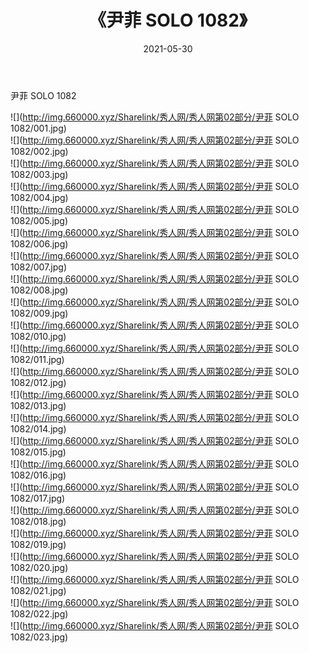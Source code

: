 ﻿---
layout: post
title:  《尹菲 SOLO 1082》
date:   2021-05-30
img: http://img.660000.xyz/Sharelink/秀人网/秀人网第02部分/尹菲 SOLO 1082/000.jpg
categories: [美女, 清纯, 唯美]
---

尹菲 SOLO 1082

  ![](http://img.660000.xyz/Sharelink/秀人网/秀人网第02部分/尹菲 SOLO 1082/001.jpg) <br> ![](http://img.660000.xyz/Sharelink/秀人网/秀人网第02部分/尹菲 SOLO 1082/002.jpg) <br> ![](http://img.660000.xyz/Sharelink/秀人网/秀人网第02部分/尹菲 SOLO 1082/003.jpg) <br> ![](http://img.660000.xyz/Sharelink/秀人网/秀人网第02部分/尹菲 SOLO 1082/004.jpg) <br> ![](http://img.660000.xyz/Sharelink/秀人网/秀人网第02部分/尹菲 SOLO 1082/005.jpg) <br> ![](http://img.660000.xyz/Sharelink/秀人网/秀人网第02部分/尹菲 SOLO 1082/006.jpg) <br> ![](http://img.660000.xyz/Sharelink/秀人网/秀人网第02部分/尹菲 SOLO 1082/007.jpg) <br> ![](http://img.660000.xyz/Sharelink/秀人网/秀人网第02部分/尹菲 SOLO 1082/008.jpg) <br> ![](http://img.660000.xyz/Sharelink/秀人网/秀人网第02部分/尹菲 SOLO 1082/009.jpg) <br> ![](http://img.660000.xyz/Sharelink/秀人网/秀人网第02部分/尹菲 SOLO 1082/010.jpg) <br> ![](http://img.660000.xyz/Sharelink/秀人网/秀人网第02部分/尹菲 SOLO 1082/011.jpg) <br> ![](http://img.660000.xyz/Sharelink/秀人网/秀人网第02部分/尹菲 SOLO 1082/012.jpg) <br> ![](http://img.660000.xyz/Sharelink/秀人网/秀人网第02部分/尹菲 SOLO 1082/013.jpg) <br> ![](http://img.660000.xyz/Sharelink/秀人网/秀人网第02部分/尹菲 SOLO 1082/014.jpg) <br> ![](http://img.660000.xyz/Sharelink/秀人网/秀人网第02部分/尹菲 SOLO 1082/015.jpg) <br> ![](http://img.660000.xyz/Sharelink/秀人网/秀人网第02部分/尹菲 SOLO 1082/016.jpg) <br> ![](http://img.660000.xyz/Sharelink/秀人网/秀人网第02部分/尹菲 SOLO 1082/017.jpg) <br> ![](http://img.660000.xyz/Sharelink/秀人网/秀人网第02部分/尹菲 SOLO 1082/018.jpg) <br> ![](http://img.660000.xyz/Sharelink/秀人网/秀人网第02部分/尹菲 SOLO 1082/019.jpg) <br> ![](http://img.660000.xyz/Sharelink/秀人网/秀人网第02部分/尹菲 SOLO 1082/020.jpg) <br> ![](http://img.660000.xyz/Sharelink/秀人网/秀人网第02部分/尹菲 SOLO 1082/021.jpg) <br> ![](http://img.660000.xyz/Sharelink/秀人网/秀人网第02部分/尹菲 SOLO 1082/022.jpg) <br> ![](http://img.660000.xyz/Sharelink/秀人网/秀人网第02部分/尹菲 SOLO 1082/023.jpg) <br>